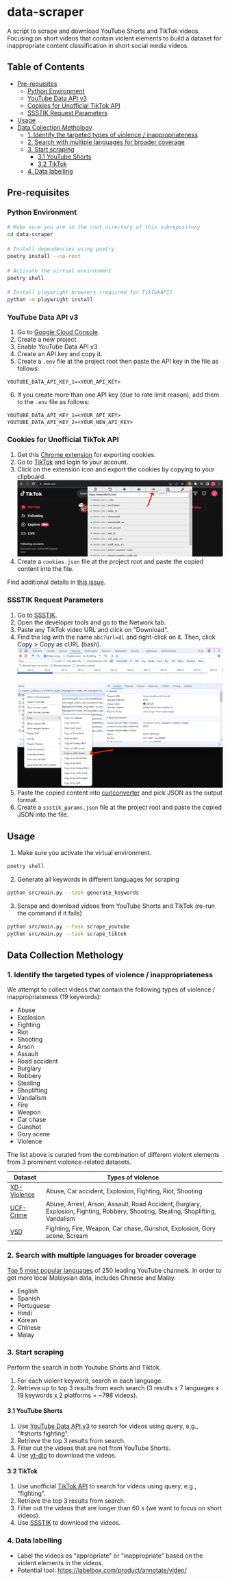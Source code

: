 # data-scraper

A script to scrape and download YouTube Shorts and TikTok videos. Focusing on short videos that contain violent elements to build a dataset for inappropriate content classification in short social media videos.

## Table of Contents

- [Pre-requisites](#pre-requisites)
  - [Python Environment](#python-environment)
  - [YouTube Data API v3](#youtube-data-api-v3)
  - [Cookies for Unofficial TikTok API](#cookies-for-unofficial-tiktok-api)
  - [SSSTIK Request Parameters](#ssstik-request-parameters)
- [Usage](#usage)
- [Data Collection Methology](#data-collection-methology)
  - [1. Identify the targeted types of violence / inappropriateness](#1-identify-the-targeted-types-of-violence--inappropriateness)
  - [2. Search with multiple languages for broader coverage](#2-search-with-multiple-languages-for-broader-coverage)
  - [3. Start scraping](#3-start-scraping)
    - [3.1 YouTube Shorts](#31-youtube-shorts)
    - [3.2 TikTok](#32-tiktok)
  - [4. Data labelling](#4-data-labelling)

## Pre-requisites

### Python Environment

```bash
# Make sure you are in the root directory of this subrepository
cd data-scraper

# Install dependencies using poetry
poetry install --no-root

# Activate the virtual environment
poetry shell

# Install playwright browsers (required for TikTokAPI)
python -m playwright install
```

### YouTube Data API v3

1. Go to [Google Cloud Console](https://console.cloud.google.com/).
2. Create a new project.
3. Enable YouTube Data API v3.
4. Create an API key and copy it.
5. Create a `.env` file at the project root then paste the API key in the file as follows:

```
YOUTUBE_DATA_API_KEY_1=<YOUR_API_KEY>
```

6. If you create more than one API key (due to rate limit reason), add them to the `.env` file as follows:

```
YOUTUBE_DATA_API_KEY_1=<YOUR_API_KEY>
YOUTUBE_DATA_API_KEY_2=<YOUR_NEW_API_KEY>
```

### Cookies for Unofficial TikTok API

1. Get this [Chrome extension](https://chrome.google.com/webstore/detail/editthiscookie/fngmhnnpilhplaeedifhccceomclgfbg/related) for exporting cookies.
2. Go to [TikTok](https://www.tiktok.com/) and login to your account.
3. Click on the extension icon and export the cookies by copying to your clipboard.
   ![export_cookies_tiktok](images/export_cookies_tiktok.png)
4. Create a `cookies.json` file at the project root and paste the copied content into the file.

Find additional details in [this issue](https://github.com/davidteather/TikTok-Api/issues/1012#issuecomment-1607264627).

### SSSTIK Request Parameters

1. Go to [SSSTIK](https://ssstik.io/en).
2. Open the developer tools and go to the Network tab.
3. Paste any TikTok video URL and click on "Download".
4. Find the log with the name `abc?url=dl` and right-click on it. Then, click Copy > Copy as cURL (bash).
   ![ssstik_curl](images/copy_ssstik_req_params.png)
5. Paste the copied content into [curlconverter](https://curlconverter.com/) and pick JSON as the output format.
6. Create a `ssstik_params.json` file at the project root and paste the copied JSON into the file.

## Usage

1. Make sure you activate the virtual environment.

```bash
poetry shell
```

2. Generate all keywords in different languages for scraping

```bash
python src/main.py --task generate_keywords
```

3. Scrape and download videos from YouTube Shorts and TikTok (re-run the command if it fails)

```bash
python src/main.py --task scrape_youtube
python src/main.py --task scrape_tiktok
```

## Data Collection Methology

### 1. Identify the targeted types of violence / inappropriateness

We attempt to collect videos that contain the following types of violence / inappropriateness (19 keywords):

- Abuse
- Explosion
- Fighting
- Riot
- Shooting
- Arson
- Assault
- Road accident
- Burglary
- Robbery
- Stealing
- Shoplifting
- Vandalism
- Fire
- Weapon
- Car chase
- Gunshot
- Gory scene
- Violence

The list above is curated from the combination of different violent elements from 3 prominent violence-related datasets.

| Dataset                                                              | Types of violence                                                                                                                |
| -------------------------------------------------------------------- | -------------------------------------------------------------------------------------------------------------------------------- |
| [XD-Violence](https://roc-ng.github.io/XD-Violence/)                 | Abuse, Car accident, Explosion, Fighting, Riot, Shooting                                                                         |
| [UCF-Crime](https://www.crcv.ucf.edu/projects/real-world/)           | Abuse, Arrest, Arson, Assault, Road Accident, Burglary, Explosion, Fighting, Robbery, Shooting, Stealing, Shoplifting, Vandalism |
| [VSD](https://www.interdigital.com/data_sets/violent-scenes-dataset) | Fighting, Fire, Weapon, Car chase, Gunshot, Explosion, Gory scene, Scream                                                        |

### 2. Search with multiple languages for broader coverage

[Top 5 most popular languages](https://www.twinword.com/blog/features-of-top-250-youtube-channels/) of 250 leading YouTube channels. In order to get more local Malaysian data, includes Chinese and Malay.

- English
- Spanish
- Portuguese
- Hindi
- Korean
- Chinese
- Malay

### 3. Start scraping

Perform the search in both Youtube Shorts and Tiktok.

1. For each violent keyword, search in each language.
2. Retrieve up to top 3 results from each search (3 results x 7 languages x 19 keywords x 2 platforms = ~798 videos).

#### 3.1 YouTube Shorts

1. Use [YouTube Data API v3](https://developers.google.com/youtube/v3) to search for videos using query, e.g., "#shorts fighting".
2. Retrieve the top 3 results from search.
3. Filter out the videos that are not from YouTube Shorts.
4. Use [yt-dlp](https://github.com/yt-dlp/yt-dlp) to download the videos.

#### 3.2 TikTok

1. Use unofficial [TikTok API](https://github.com/davidteather/TikTok-Api) to search for videos using query, e.g., "fighting".
2. Retrieve the top 3 results from search.
3. Filter out the videos that are longer than 60 s (we want to focus on short videos).
4. Use [SSSTIK](https://ssstik.io/en) to download the videos.

### 4. Data labelling

- Label the videos as "appropriate" or "inappropriate" based on the violent elements in the videos.
- Potential tool: https://labelbox.com/product/annotate/video/